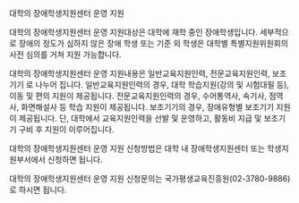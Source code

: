 대학의 장애학생지원센터 운영 지원


대학의 장애학생지원센터 운영 지원대상은 대학에 재학 중인 장애학생입니다. 세부적으로 장애의 정도가 심하지 않은 장애 학생 또는 기준 외 학생은 대학별 특별지원위원회의 사전 심의를 거쳐 지원 가능합니다.


대학의 장애학생지원센터 운영 지원내용은 일반교육지원인력, 전문교육지원인력, 보조기기 로 나누어 집니다.
일반교육지원인력의 경우, 대학 학습지원(강의 및 시험대필 등), 이동 및 편의 지원이 제공됩니다.
전문교육지원인력의 경우, 수어통역사, 속기사, 점역사, 화면해설사 등 학습 지원이 제공됩니다.
보조기기의 경우, 장애유형별 보조기기 지원이 제공됩니다.
단, 대학에서 교육지원인력을 선발 및 운영하고, 활동비 지급 및 보조기기 구비 후 지원이 이루어집니다.


대학의 장애학생지원센터 운영 지원 신청방법은 대학 내 장애학생지원센터 또는 학생지원부서에서 신청하면 됩니다.


대학의 장애학생지원센터 운영 지원 신청문의는 국가평생교육진흥원(02-3780-9886)로 하시면 됩니다.